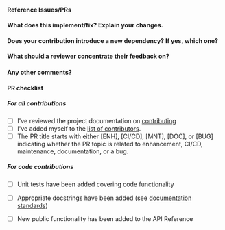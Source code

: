 <!--
Thanks for contributing a pull request! Please ensure you have taken a look
at our contribution guide: https://skbase.readthedocs.io/en/latest/contribute.html
-->

#### Reference Issues/PRs
<!--
Example: Fixes #1234. See also #3456.

Please use keywords (e.g., Fixes) to create link to the issues or pull requests
you resolved, so that they will automatically be closed when your pull request
is merged. See https://github.com/blog/1506-closing-issues-via-pull-requests
-->


#### What does this implement/fix? Explain your changes.
<!--
A clear and concise description of what you have implemented. Remember to implement
unit tests and docstrings if your pull request commits code to the repository.
-->

#### Does your contribution introduce a new dependency? If yes, which one?

<!--
If your contribution requires a new dependency please indicate why it is necessary.
skbase seeks to minimize dependencies to make it easy to use skbase in a variety
of environments and contexts.
-->

#### What should a reviewer concentrate their feedback on?

<!-- This section is particularly useful if you have a pull request that is still in development.
You can guide the reviews to focus on the parts that are ready for their comments.
We suggest using bullets (indicated by * or -) and filled checkboxes [x] here -->

#### Any other comments?
<!--
Is there any other information the reviewer should know?
-->

#### PR checklist
<!--
Please go through the checklist below. Please feel free to remove points if they are not applicable.
-->

##### For all contributions
- [ ] I've reviewed the project documentation on [contributing](https://skbase.readthedocs.io/en/latest/contribute.html)
- [ ] I've added myself to the [list of contributors](https://github.com/sktime/skbase/blob/main/.all-contributorsrc).
- [ ] The PR title starts with either [ENH], [CI/CD], [MNT], [DOC], or [BUG] indicating whether
  the PR topic is related to enhancement, CI/CD, maintenance, documentation, or a bug.

##### For code contributions
- [ ] Unit tests have been added covering code functionality
- [ ] Appropriate docstrings have been added (see [documentation standards](https://skbase.readthedocs.io/en/latest/contribute/development/developer_guide/creating_docs.html))
- [ ] New public functionality has been added to the API Reference


<!--
Thanks for contributing!
-->
